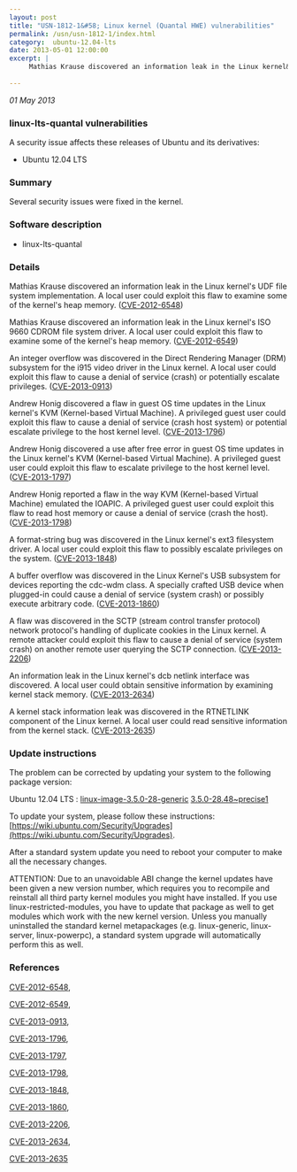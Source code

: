 ```yaml
---
layout: post
title: "USN-1812-1&#58; Linux kernel (Quantal HWE) vulnerabilities"
permalink: /usn/usn-1812-1/index.html
category:  ubuntu-12.04-lts
date: 2013-05-01 12:00:00
excerpt: |
     Mathias Krause discovered an information leak in the Linux kernel&#39;s UDF file system implementation. A local user could exploit this flaw to examine some of the kernel&#39;s heap memory. ([CVE-2012-6548](http://people.ubuntu.com/~ubuntu-security/cve/CVE-2012-6548))
    
--- 
```

 
 

*01 May 2013*

### linux-lts-quantal vulnerabilities

A security issue affects these releases of Ubuntu and its derivatives:

* Ubuntu 12.04 LTS

### Summary

Several security issues were fixed in the kernel. 

### Software description

* linux-lts-quantal 

### Details

 Mathias Krause discovered an information leak in the Linux kernel&#39;s UDF file system implementation. A local user could exploit this flaw to examine some of the kernel&#39;s heap memory. ([CVE-2012-6548](http://people.ubuntu.com/~ubuntu-security/cve/CVE-2012-6548))

Mathias Krause discovered an information leak in the Linux kernel&#39;s ISO 9660 CDROM file system driver. A local user could exploit this flaw to examine some of the kernel&#39;s heap memory. ([CVE-2012-6549](http://people.ubuntu.com/~ubuntu-security/cve/CVE-2012-6549))

An integer overflow was discovered in the Direct Rendering Manager (DRM) subsystem for the i915 video driver in the Linux kernel. A local user could exploit this flaw to cause a denial of service (crash) or potentially escalate privileges. ([CVE-2013-0913](http://people.ubuntu.com/~ubuntu-security/cve/CVE-2013-0913))

Andrew Honig discovered a flaw in guest OS time updates in the Linux kernel&#39;s KVM (Kernel-based Virtual Machine). A privileged guest user could exploit this flaw to cause a denial of service (crash host system) or potential escalate privilege to the host kernel level. ([CVE-2013-1796](http://people.ubuntu.com/~ubuntu-security/cve/CVE-2013-1796))

Andrew Honig discovered a use after free error in guest OS time updates in the Linux kernel&#39;s KVM (Kernel-based Virtual Machine). A privileged guest user could exploit this flaw to escalate privilege to the host kernel level. ([CVE-2013-1797](http://people.ubuntu.com/~ubuntu-security/cve/CVE-2013-1797))

Andrew Honig reported a flaw in the way KVM (Kernel-based Virtual Machine) emulated the IOAPIC. A privileged guest user could exploit this flaw to read host memory or cause a denial of service (crash the host). ([CVE-2013-1798](http://people.ubuntu.com/~ubuntu-security/cve/CVE-2013-1798))

A format-string bug was discovered in the Linux kernel&#39;s ext3 filesystem driver. A local user could exploit this flaw to possibly escalate privileges on the system. ([CVE-2013-1848](http://people.ubuntu.com/~ubuntu-security/cve/CVE-2013-1848))

A buffer overflow was discovered in the Linux Kernel&#39;s USB subsystem for devices reporting the cdc-wdm class. A specially crafted USB device when plugged-in could cause a denial of service (system crash) or possibly execute arbitrary code. ([CVE-2013-1860](http://people.ubuntu.com/~ubuntu-security/cve/CVE-2013-1860))

A flaw was discovered in the SCTP (stream control transfer protocol) network protocol&#39;s handling of duplicate cookies in the Linux kernel. A remote attacker could exploit this flaw to cause a denial of service (system crash) on another remote user querying the SCTP connection. ([CVE-2013-2206](http://people.ubuntu.com/~ubuntu-security/cve/CVE-2013-2206))

An information leak in the Linux kernel&#39;s dcb netlink interface was discovered. A local user could obtain sensitive information by examining kernel stack memory. ([CVE-2013-2634](http://people.ubuntu.com/~ubuntu-security/cve/CVE-2013-2634))

A kernel stack information leak was discovered in the RTNETLINK component of the Linux kernel. A local user could read sensitive information from the kernel stack. ([CVE-2013-2635](http://people.ubuntu.com/~ubuntu-security/cve/CVE-2013-2635)) 

### Update instructions

The problem can be corrected by updating your system to the following package version:

Ubuntu 12.04 LTS
 : [linux-image-3.5.0-28-generic](https://launchpad.net/ubuntu/+source/linux-lts-quantal) <span> [3.5.0-28.48~precise1](https://launchpad.net/ubuntu/+source/linux-lts-quantal/3.5.0-28.48~precise1) </span> 

To update your system, please follow these instructions: [https://wiki.ubuntu.com/Security/Upgrades](https://wiki.ubuntu.com/Security/Upgrades).

After a standard system update you need to reboot your computer to make all the necessary changes.

ATTENTION: Due to an unavoidable ABI change the kernel updates have been given a new version number, which requires you to recompile and reinstall all third party kernel modules you might have installed. If you use linux-restricted-modules, you have to update that package as well to get modules which work with the new kernel version. Unless you manually uninstalled the standard kernel metapackages (e.g. linux-generic, linux-server, linux-powerpc), a standard system upgrade will automatically perform this as well. 

### References

 
 [CVE-2012-6548](http://people.ubuntu.com/~ubuntu-security/cve/CVE-2012-6548), 

 [CVE-2012-6549](http://people.ubuntu.com/~ubuntu-security/cve/CVE-2012-6549), 

 [CVE-2013-0913](http://people.ubuntu.com/~ubuntu-security/cve/CVE-2013-0913), 

 [CVE-2013-1796](http://people.ubuntu.com/~ubuntu-security/cve/CVE-2013-1796), 

 [CVE-2013-1797](http://people.ubuntu.com/~ubuntu-security/cve/CVE-2013-1797), 

 [CVE-2013-1798](http://people.ubuntu.com/~ubuntu-security/cve/CVE-2013-1798), 

 [CVE-2013-1848](http://people.ubuntu.com/~ubuntu-security/cve/CVE-2013-1848), 

 [CVE-2013-1860](http://people.ubuntu.com/~ubuntu-security/cve/CVE-2013-1860), 

 [CVE-2013-2206](http://people.ubuntu.com/~ubuntu-security/cve/CVE-2013-2206), 

 [CVE-2013-2634](http://people.ubuntu.com/~ubuntu-security/cve/CVE-2013-2634), 

 [CVE-2013-2635](http://people.ubuntu.com/~ubuntu-security/cve/CVE-2013-2635)
 


